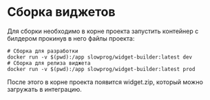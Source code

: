# Сборка виджетов

Для сборки необходимо в корне проекта запустить контейнер с билдером прокинув в него файлы проекта:

```
# Сборка для разработки
docker run -v $(pwd):/app slowprog/widget-builder:latest dev
# Сборка для релиза виджета
docker run -v $(pwd):/app slowprog/widget-builder:latest prod
```

После этого в корне проекта появится widget.zip, который можно загружать в интеграцию.